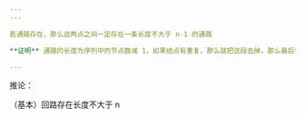 ```yaml
---
---

若通路存在，那么这两点之间一定存在一条长度不大于 n-1 的通路

**证明** 通路的长度为序列中的节点数减 1，如果结点有重复，那么就把这段去掉，那么最后得到的序列一定节点数最多为 n

---
```


推论：

（基本）回路存在长度不大于 n
